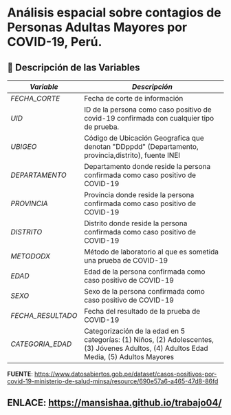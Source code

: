 # Análisis espacial sobre contagios de Personas Adultas Mayores por COVID-19, Perú.
## 📝 Descripción de las Variables

| *Variable*         | *Descripción*                                                                                         |
|----------------------|---------------------------------------------------------------------------------------------------------|
| *FECHA_CORTE*   | Fecha de corte de información                                                                            |
| *UID*  | ID de la persona como caso positivo de covid-19 confirmada con cualquier tipo de prueba.                           |
| *UBIGEO*  | Código de Ubicación Geografica que denotan "DDppdd" (Departamento, provincia,distrito), fuente INEI            |
| *DEPARTAMENTO*  | Departamento donde reside la persona confirmada como caso positivo de COVID-19                           |
| *PROVINCIA*     | Provincia donde reside la persona confirmada como caso positivo de COVID-19                              |
| *DISTRITO*      | Distrito donde reside la persona confirmada como caso positivo de COVID-19                               |
| *METODODX*      | Método de laboratorio al que es sometida una prueba de COVID-19                                           |
| *EDAD*          | Edad de la persona confirmada como caso positivo de COVID-19                                              |
| *SEXO*          | Sexo de la persona confirmada como caso positivo de COVID-19                                              |
| *FECHA_RESULTADO* | Fecha del resultado de la prueba de COVID-19                                                          |
| *CATEGORIA_EDAD*      | Categorización de la edad en 5 categorías: (1) Niños, (2) Adolescentes, (3) Jóvenes Adultos, (4) Adultos Edad Media, (5) Adultos Mayores    |

**FUENTE**: https://www.datosabiertos.gob.pe/dataset/casos-positivos-por-covid-19-ministerio-de-salud-minsa/resource/690e57a6-a465-47d8-86fd

## ENLACE: https://mansishaa.github.io/trabajo04/
